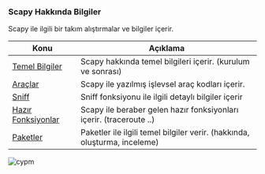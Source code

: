### Scapy Hakkında Bilgiler 

Scapy ile ilgili bir takım alıştırmalar ve bilgiler içerir.

Konu         | Açıklama
------------ | -------------
[Temel Bilgiler](https://github.com/besimaltnok/scapy-cheatsheet/tree/master/temelbilgiler) | Scapy hakkında temel bilgileri içerir. (kurulum ve sonrası)
[Araçlar](https://github.com/besimaltnok/scapy-cheatsheet/tree/master/araclar) | Scapy ile yazılmış işlevsel araç kodları içerir.
[Sniff](https://github.com/besimaltnok/scapy-cheatsheet/tree/master/sniff) | Sniff fonksiyonu ile ilgili detaylı bilgiler içerir
[Hazır Fonksiyonlar](https://github.com/besimaltnok/scapy-cheatsheet/tree/master/hazir-fonksiyonlar) | Scapy ile beraber gelen hazır fonksiyonları içerir. (traceroute ..)
[Paketler](https://github.com/besimaltnok/scapy-cheatsheet/tree/master/paketler) | Paketler ile ilgili temel bilgiler verir. (hakkında, oluşturma, inceleme)

![cypm](http://i63.tinypic.com/2exn1gj.png "canyoupwnme")
